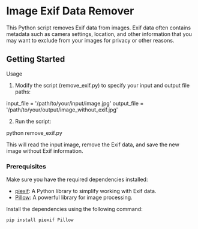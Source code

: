 # Image Exif Data Remover

This Python script removes Exif data from images. Exif data often contains metadata such as camera settings, location, and other information that you may want to exclude from your images for privacy or other reasons.

## Getting Started

Usage

1. Modify the script (remove_exif.py) to specify your input and output file paths:

input_file = '/path/to/your/input/image.jpg'
output_file = '/path/to/your/output/image_without_exif.jpg'

2. Run the script:

python remove_exif.py

This will read the input image, remove the Exif data, and save the new image without Exif information.


### Prerequisites

Make sure you have the required dependencies installed:

- [piexif](https://pypi.org/project/piexif/): A Python library to simplify working with Exif data.
- [Pillow](https://pypi.org/project/Pillow/): A powerful library for image processing.

Install the dependencies using the following command:

```bash
pip install piexif Pillow

